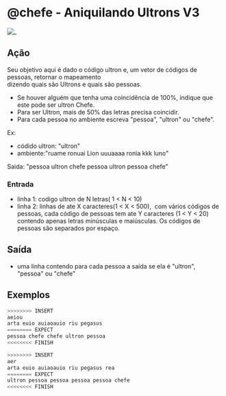 # @chefe - Aniquilando Ultrons V3

![_](cover.jpg)

## Ação

Seu objetivo aqui é dado o código ultron e, um vetor de códigos de pessoas, retornar o mapeamento  
dizendo quais são Ultrons e quais são pessoas.

- Se houver alguém que tenha uma coincidência de 100%, indique que este pode ser ultron Chefe.
- Para ser Ultron, mais de 50% das letras precisa coincidir.
- Para cada pessoa no ambiente escreva "pessoa", "ultron" ou "chefe".

Ex:

- códido ultron: "ultron"  
- ambiente:"ruame ronuai Lion uuuaaaa ronia kkk luno"

Saida: "pessoa ultron chefe pessoa ultron pessoa chefe"

### Entrada

- linha 1: codigo ultron de N letras( 1 < N < 10)
- linha 2: linhas de ate X caracteres(1 < X < 500),  com vários códigos de pessoas, cada código de pessoas tem ate Y caracteres (1 < Y < 20) contendo apenas letras minúsculas e maiúsculas. Os códigos de pessoas são separados por espaço.

## Saída

- uma linha contendo para cada pessoa a saída se ela é "ultron", "pessoa" ou "chefe"

## Exemplos

``` py
>>>>>>>> INSERT
aeiou  
arta euio auiaoauio riu pegasus
======== EXPECT  
pessoa chefe chefe ultron pessoa
<<<<<<<< FINISH
```

```py
>>>>>>>> INSERT
aer
arta euio auiaoauio riu pegasus rea
======== EXPECT
ultron pessoa pessoa pessoa pessoa chefe
<<<<<<<< FINISH
```
